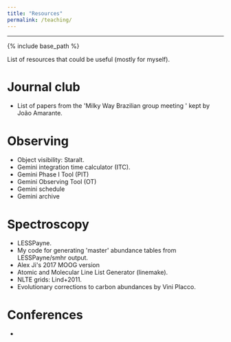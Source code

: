 ```yaml
---
title: "Resources"
permalink: /teaching/
---
```


------

{% include base_path %}

List of resources that could be useful (mostly for myself).


Journal club
======
* List of papers from the '<a href="https://amarante.netlify.app/previous/previousbr/" style="text-decoration:none">Milky Way Brazilian group meeting </a>' kept by <a href="https://amarante.netlify.app/" style="text-decoration:none">João Amarante</a>.

Observing
======
* Object visibility: <a href="http://catserver.ing.iac.es/staralt/index.php" style="text-decoration:none">Staralt</a>.
* Gemini integration time calculator (<a href="https://www.gemini.edu/observing/resources/itc" style="text-decoration:none">ITC</a>).
* Gemini Phase I Tool (PIT)
* Gemini Observing Tool (OT)
* Gemini schedule
* Gemini archive

Spectroscopy
======
* LESSPayne.
* My code for generating 'master' abundance tables from LESSPayne/smhr output.
* Alex Ji's 2017 MOOG version
* Atomic and Molecular Line List Generator (linemake).
* NLTE grids: Lind+2011.
* Evolutionary corrections to carbon abundances by Vini Placco.

Conferences
======
* 

<!---
<ul>
  <h2>Courses:</h2>
  <li>Instructor, Introduction to Scientific Programming in Python (CSCI P-14320). Harvard Summer School, Pre-College Program. Summer 2022.</li>
  <li>Co-instructor, Introduction to Scientific Programming in Python (CSCI P-14320). Harvard Summer School, Pre-College Program. Summer 2021.</li>
  <li>Instructor, Scientific Computing with SciPy, Python Workshop. SAO Latino Initiative Program. Summer 2021, 2022.</li>
  <li>TA, Interstellar Medium and Star Formation (AY203). Harvard University. Spring 2021.</li>
  <li>TA, Introduction to Scientific Programming in Python (CSCI P-14320). Harvard Summer School, Pre-College Program. Summer 2019, 2020.</li>
  <li>TA, Stellar and Planetary Astronomy (AY16). Harvard University. Spring 2020.</li>
  <li>TA, Physics I (Lab): Mechanics, Elasticity, Fluids, and Diffusion (PHYS E-1axl). Harvard Extension School. Fall 2017.</li>
  
  <h2>Pedagogy Training and Teaching Awards:</h2>
  <li>Science Education Undergraduate Mentoring Workshop Series, Harvard University. Spring 2022.</li>
  <li>Derek Bok Teaching Certificate, Harvard University. 2021.</li>
  <li>Derek Bok Certificate of Excellence and Distinction in Teaching, Harvard University. Spring 2021.</li>
</ul>  
  
<br>

<h1>Mentoring</h1>
<ul>
  <li>Sarai Rankin, Morgan State University / REU Undergraduate</li>
  REU summer project measuring dust mass in protoplanetary disks in the Cepheus OBb3 star-forming region using SMA data <br> <br>
  <li>Arielle Frommer, Harvard Undergraduate</li>
  Summer research project studying nitrile chemistry in a sample of massive young stellar objects using SMA data <br> <br>
  <li>Sage Crystian, Harvard Undergraduate</li>
  Summer research project mapping vertical gas structures in protoplanetary disks using ALMA data <br> <br>
  <li>Prabidhik KC, Harvard Undergraduate</li>
  Independent research project on the chemistry of MYSOs and UC HII regions using using SMA data <br> <br>
  <li>Devin Sullivan, Harvard Undergraduate</li>
  Junior Thesis (AY98) on the distribution of HCN gas in protoplanetary disks using using ALMA data <br> <br>
</ul>

<!---{% include base_path %}

{% for post in site.teaching reversed %}
  {% include archive-single.html %}
{% endfor %}--->
